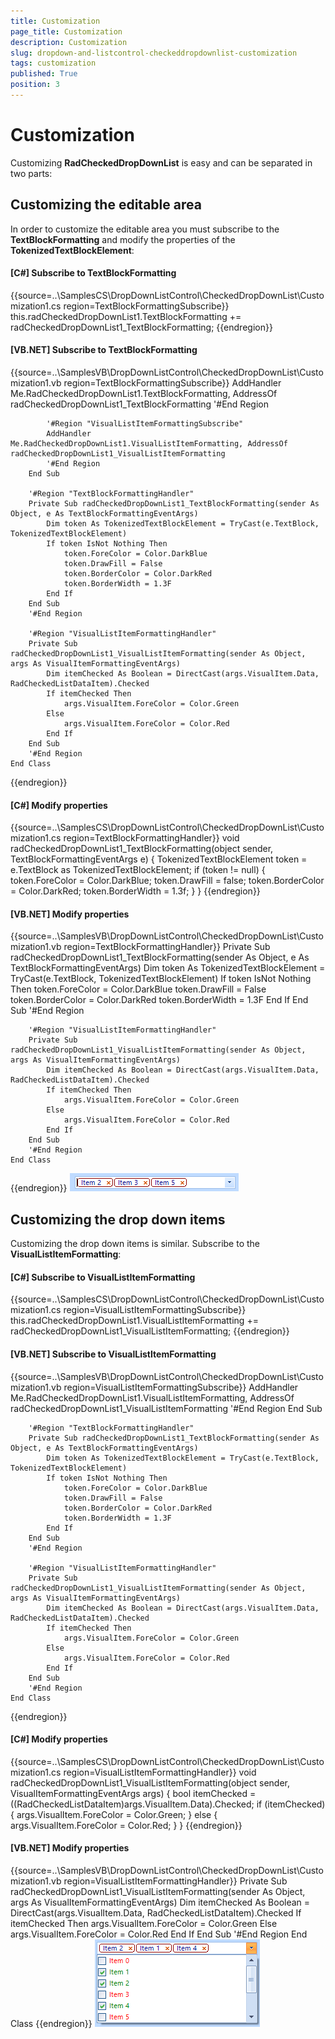```yaml
---
title: Customization
page_title: Customization
description: Customization
slug: dropdown-and-listcontrol-checkeddropdownlist-customization
tags: customization
published: True
position: 3
---
```


# Customization



Customizing __RadCheckedDropDownList__ is easy and can be separated in two parts:
      

## Customizing the editable area

In order to customize the editable area you must subscribe to the __TextBlockFormatting__ and modify the properties of the __TokenizedTextBlockElement__:
        

#### __[C#] Subscribe to TextBlockFormatting__

{{source=..\SamplesCS\DropDownListControl\CheckedDropDownList\Customization1.cs region=TextBlockFormattingSubscribe}}
	            this.radCheckedDropDownList1.TextBlockFormatting += radCheckedDropDownList1_TextBlockFormatting;
	{{endregion}}



#### __[VB.NET] Subscribe to TextBlockFormatting__

{{source=..\SamplesVB\DropDownListControl\CheckedDropDownList\Customization1.vb region=TextBlockFormattingSubscribe}}
	        AddHandler Me.RadCheckedDropDownList1.TextBlockFormatting, AddressOf radCheckedDropDownList1_TextBlockFormatting
	        '#End Region
	
	        '#Region "VisualListItemFormattingSubscribe"
	        AddHandler Me.RadCheckedDropDownList1.VisualListItemFormatting, AddressOf radCheckedDropDownList1_VisualListItemFormatting
	        '#End Region
	    End Sub
	
	    '#Region "TextBlockFormattingHandler"
	    Private Sub radCheckedDropDownList1_TextBlockFormatting(sender As Object, e As TextBlockFormattingEventArgs)
	        Dim token As TokenizedTextBlockElement = TryCast(e.TextBlock, TokenizedTextBlockElement)
	        If token IsNot Nothing Then
	            token.ForeColor = Color.DarkBlue
	            token.DrawFill = False
	            token.BorderColor = Color.DarkRed
	            token.BorderWidth = 1.3F
	        End If
	    End Sub
	    '#End Region
	
	    '#Region "VisualListItemFormattingHandler"
	    Private Sub radCheckedDropDownList1_VisualListItemFormatting(sender As Object, args As VisualItemFormattingEventArgs)
	        Dim itemChecked As Boolean = DirectCast(args.VisualItem.Data, RadCheckedListDataItem).Checked
	        If itemChecked Then
	            args.VisualItem.ForeColor = Color.Green
	        Else
	            args.VisualItem.ForeColor = Color.Red
	        End If
	    End Sub
	    '#End Region
	End Class
{{endregion}}


#### __[C#] Modify properties__

{{source=..\SamplesCS\DropDownListControl\CheckedDropDownList\Customization1.cs region=TextBlockFormattingHandler}}
	        void radCheckedDropDownList1_TextBlockFormatting(object sender, TextBlockFormattingEventArgs e)
	        {
	            TokenizedTextBlockElement token = e.TextBlock as TokenizedTextBlockElement;
	            if (token != null)
	            {
	                token.ForeColor = Color.DarkBlue;
	                token.DrawFill = false;
	                token.BorderColor = Color.DarkRed;
	                token.BorderWidth = 1.3f;
	            }
	        }
	{{endregion}}



#### __[VB.NET] Modify properties__

{{source=..\SamplesVB\DropDownListControl\CheckedDropDownList\Customization1.vb region=TextBlockFormattingHandler}}
	    Private Sub radCheckedDropDownList1_TextBlockFormatting(sender As Object, e As TextBlockFormattingEventArgs)
	        Dim token As TokenizedTextBlockElement = TryCast(e.TextBlock, TokenizedTextBlockElement)
	        If token IsNot Nothing Then
	            token.ForeColor = Color.DarkBlue
	            token.DrawFill = False
	            token.BorderColor = Color.DarkRed
	            token.BorderWidth = 1.3F
	        End If
	    End Sub
	    '#End Region
	
	    '#Region "VisualListItemFormattingHandler"
	    Private Sub radCheckedDropDownList1_VisualListItemFormatting(sender As Object, args As VisualItemFormattingEventArgs)
	        Dim itemChecked As Boolean = DirectCast(args.VisualItem.Data, RadCheckedListDataItem).Checked
	        If itemChecked Then
	            args.VisualItem.ForeColor = Color.Green
	        Else
	            args.VisualItem.ForeColor = Color.Red
	        End If
	    End Sub
	    '#End Region
	End Class
{{endregion}}
![dropdown-and-listcontrol-checkeddropdownlist-customization 001](images/dropdown-and-listcontrol-checkeddropdownlist-customization001.png)

## Customizing the drop down items

Customizing the drop down items is similar. Subscribe to the __VisualListItemFormatting__:
        

#### __[C#] Subscribe to VisualListItemFormatting__

{{source=..\SamplesCS\DropDownListControl\CheckedDropDownList\Customization1.cs region=VisualListItemFormattingSubscribe}}
	            this.radCheckedDropDownList1.VisualListItemFormatting += radCheckedDropDownList1_VisualListItemFormatting;
	{{endregion}}



#### __[VB.NET] Subscribe to VisualListItemFormatting__

{{source=..\SamplesVB\DropDownListControl\CheckedDropDownList\Customization1.vb region=VisualListItemFormattingSubscribe}}
	        AddHandler Me.RadCheckedDropDownList1.VisualListItemFormatting, AddressOf radCheckedDropDownList1_VisualListItemFormatting
	        '#End Region
	    End Sub
	
	    '#Region "TextBlockFormattingHandler"
	    Private Sub radCheckedDropDownList1_TextBlockFormatting(sender As Object, e As TextBlockFormattingEventArgs)
	        Dim token As TokenizedTextBlockElement = TryCast(e.TextBlock, TokenizedTextBlockElement)
	        If token IsNot Nothing Then
	            token.ForeColor = Color.DarkBlue
	            token.DrawFill = False
	            token.BorderColor = Color.DarkRed
	            token.BorderWidth = 1.3F
	        End If
	    End Sub
	    '#End Region
	
	    '#Region "VisualListItemFormattingHandler"
	    Private Sub radCheckedDropDownList1_VisualListItemFormatting(sender As Object, args As VisualItemFormattingEventArgs)
	        Dim itemChecked As Boolean = DirectCast(args.VisualItem.Data, RadCheckedListDataItem).Checked
	        If itemChecked Then
	            args.VisualItem.ForeColor = Color.Green
	        Else
	            args.VisualItem.ForeColor = Color.Red
	        End If
	    End Sub
	    '#End Region
	End Class
{{endregion}}


#### __[C#] Modify properties__

{{source=..\SamplesCS\DropDownListControl\CheckedDropDownList\Customization1.cs region=VisualListItemFormattingHandler}}
	        void radCheckedDropDownList1_VisualListItemFormatting(object sender, VisualItemFormattingEventArgs args)
	        {
	            bool itemChecked = ((RadCheckedListDataItem)args.VisualItem.Data).Checked;
	            if (itemChecked)
	            {
	                args.VisualItem.ForeColor = Color.Green;
	            }
	            else
	            {
	                args.VisualItem.ForeColor = Color.Red;
	            }
	        }
	{{endregion}}



#### __[VB.NET] Modify properties__

{{source=..\SamplesVB\DropDownListControl\CheckedDropDownList\Customization1.vb region=VisualListItemFormattingHandler}}
	    Private Sub radCheckedDropDownList1_VisualListItemFormatting(sender As Object, args As VisualItemFormattingEventArgs)
	        Dim itemChecked As Boolean = DirectCast(args.VisualItem.Data, RadCheckedListDataItem).Checked
	        If itemChecked Then
	            args.VisualItem.ForeColor = Color.Green
	        Else
	            args.VisualItem.ForeColor = Color.Red
	        End If
	    End Sub
	    '#End Region
	End Class
{{endregion}}
![dropdown-and-listcontrol-checkeddropdownlist-customization 002](images/dropdown-and-listcontrol-checkeddropdownlist-customization002.png)
